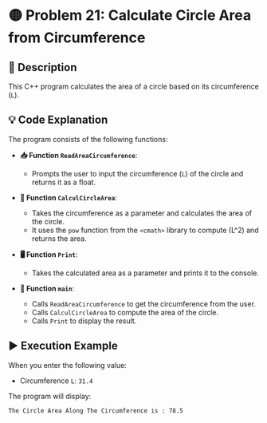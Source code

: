 # 🟡 Problem 21: Calculate Circle Area from Circumference

## 📜 Description
This C++ program calculates the area of a circle based on its circumference (`L`). 

## 💡 Code Explanation

The program consists of the following functions:

- **📥 Function `ReadAreaCircumference`**:
  - Prompts the user to input the circumference (`L`) of the circle and returns it as a float.

- **📏 Function `CalculCircleArea`**:
  - Takes the circumference as a parameter and calculates the area of the circle.
  - It uses the `pow` function from the `<cmath>` library to compute \(L^2\) and returns the area.

- **🖥️ Function `Print`**:
  - Takes the calculated area as a parameter and prints it to the console.

- **📅 Function `main`**:
  - Calls `ReadAreaCircumference` to get the circumference from the user.
  - Calls `CalculCircleArea` to compute the area of the circle.
  - Calls `Print` to display the result.

## ▶️ Execution Example
When you enter the following value:
- Circumference `L`: `31.4`

The program will display:
```plaintext
The Circle Area Along The Circumference is : 78.5

